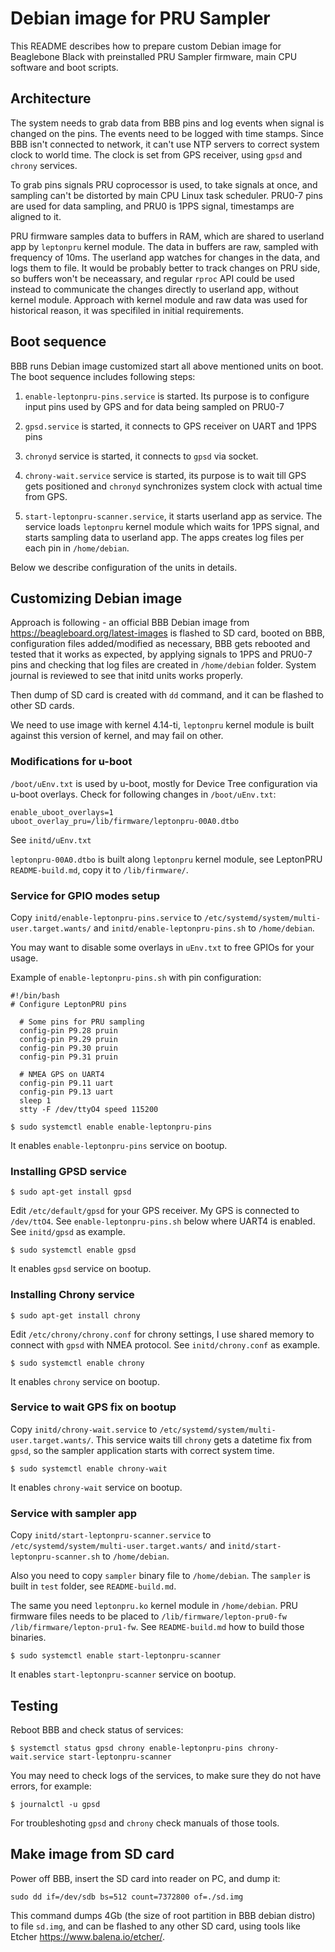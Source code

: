 # Debian image for PRU Sampler

This README describes how to prepare custom Debian image for Beaglebone Black with preinstalled PRU Sampler firmware, main CPU software and boot scripts.

## Architecture

The system needs to grab data from BBB pins and log events when signal is changed on the pins. The events need to be logged with time stamps. Since BBB isn't connected to network, it can't use NTP servers to correct system clock to world time. The clock is set from GPS receiver, using `gpsd` and `chrony` services.

To grab pins signals PRU coprocessor is used, to take signals at once, and sampling can't be distorted by main CPU Linux task scheduler. PRU0-7 pins are used for data sampling, and PRU0 is 1PPS signal, timestamps are aligned to it.

PRU firmware samples data to buffers in RAM, which are shared to userland app by `leptonpru` kernel module. The data in buffers are raw, sampled with frequency of 10ms. The userland app watches for changes in the data, and logs them to file. It would be probably better to track changes on PRU side, so buffers won't be neceassary, and regular `rproc` API could be used instead to communicate the changes directly to userland app, without kernel module. Approach with kernel module and raw data was used for historical reason, it was specifiled in initial requirements.

## Boot sequence

BBB runs Debian image customized start all above mentioned units on boot. The boot sequence includes following steps:

1. `enable-leptonpru-pins.service` is started. Its purpose is to configure input pins used by GPS and for data being sampled on PRU0-7

2. `gpsd.service` is started, it connects to GPS receiver on UART and 1PPS pins

3. `chronyd` service is started, it connects to `gpsd` via socket.

4. `chrony-wait.service` service is started, its purpose is to wait till GPS gets positioned and `chronyd` synchronizes system clock with actual time from GPS.

5. `start-leptonpru-scanner.service`, it starts userland app as service. The service loads `leptonpru` kernel module which waits for 1PPS signal, and starts sampling data to userland app. The apps creates log files per each pin in `/home/debian`.

Below we describe configuration of the units in details.

## Customizing Debian image

Approach is following - an official BBB Debian image from https://beagleboard.org/latest-images is flashed to SD card, booted on BBB, configuration files added/modified as necessary, BBB gets rebooted and tested that it works as expected, by applying signals to 1PPS and PRU0-7 pins and checking that log files are created in `/home/debian` folder. System journal is reviewed to see that initd units works properly.

Then dump of SD card is created with `dd` command, and it can be flashed to other SD cards.

We need to use image with kernel 4.14-ti, `leptonpru` kernel module is built against this version of kernel, and may fail on other.

### Modifications for u-boot

`/boot/uEnv.txt` is used by u-boot, mostly for Device Tree configuration via u-boot overlays. Check for following changes in `/boot/uEnv.txt`:
```
enable_uboot_overlays=1
uboot_overlay_pru=/lib/firmware/leptonpru-00A0.dtbo
```

See `initd/uEnv.txt`

`leptonpru-00A0.dtbo` is built along `leptonpru` kernel module, see LeptonPRU `README-build.md`, copy it to `/lib/firmware/`.

### Service for GPIO modes setup

Copy `initd/enable-leptonpru-pins.service` to `/etc/systemd/system/multi-user.target.wants/` and `initd/enable-leptonpru-pins.sh` to `/home/debian`.

You may want to disable some overlays in `uEnv.txt` to free GPIOs for your usage.

Example of `enable-leptonpru-pins.sh` with pin configuration:
```
#!/bin/bash
# Configure LeptonPRU pins

  # Some pins for PRU sampling
  config-pin P9.28 pruin
  config-pin P9.29 pruin
  config-pin P9.30 pruin
  config-pin P9.31 pruin

  # NMEA GPS on UART4
  config-pin P9.11 uart
  config-pin P9.13 uart
  sleep 1
  stty -F /dev/ttyO4 speed 115200
```

```
$ sudo systemctl enable enable-leptonpru-pins
```

It enables `enable-leptonpru-pins` service on bootup.

### Installing GPSD service

```
$ sudo apt-get install gpsd
```

Edit `/etc/default/gpsd` for your GPS receiver. My GPS is connected to `/dev/ttO4`. See `enable-leptonpru-pins.sh` below where UART4 is enabled. See `initd/gpsd` as example.

```
$ sudo systemctl enable gpsd
```

It enables `gpsd` service on bootup.

### Installing Chrony service

```
$ sudo apt-get install chrony
```

Edit `/etc/chrony/chrony.conf` for chrony settings, I use shared memory to connect with `gpsd` with NMEA protocol. See `initd/chrony.conf` as example.

```
$ sudo systemctl enable chrony
```

It enables `chrony` service on bootup.

### Service to wait GPS fix on bootup

Copy `initd/chrony-wait.service` to `/etc/systemd/system/multi-user.target.wants/`. This service waits till `chrony` gets a datetime fix from `gpsd`, so the sampler application starts with correct system time.

```
$ sudo systemctl enable chrony-wait
```

It enables `chrony-wait` service on bootup.

### Service with sampler app

Copy `initd/start-leptonpru-scanner.service` to `/etc/systemd/system/multi-user.target.wants/` and `initd/start-leptonpru-scanner.sh` to `/home/debian`.

Also you need to copy `sampler` binary file to `/home/debian`. The `sampler` is built in `test` folder, see `README-build.md`.

The same you need `leptonpru.ko` kernel module in `/home/debian`. PRU firmware files needs to be placed to `/lib/firmware/lepton-pru0-fw`  `/lib/firmware/lepton-pru1-fw`. See `README-build.md` how to build those binaries.


```
$ sudo systemctl enable start-leptonpru-scanner
```

It enables `start-leptonpru-scanner` service on bootup.

## Testing

Reboot BBB and check status of services:

```
$ systemctl status gpsd chrony enable-leptonpru-pins chrony-wait.service start-leptonpru-scanner
```

You may need to check logs of the services, to make sure they do not have errors, for example:

```
$ journalctl -u gpsd
```

For troubleshoting `gpsd` and `chrony` check manuals of those tools.


## Make image from SD card

Power off BBB, insert the SD card into reader on PC, and dump it:

```
sudo dd if=/dev/sdb bs=512 count=7372800 of=./sd.img
```

This command dumps 4Gb (the size of root partition in BBB debian distro) to file `sd.img`, and can be flashed to any other SD card, using tools like Etcher https://www.balena.io/etcher/.


